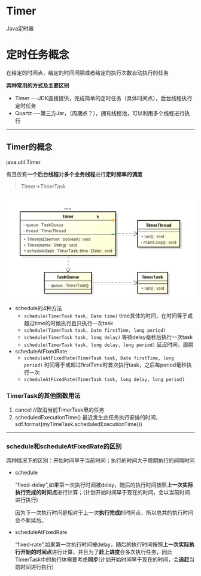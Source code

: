 # Timer
Java定时器
# 定时任务概念

在给定的时间点，给定的时间间隔或者给定的执行次数自动执行的任务

**两种常用的方式及主要区别**

- Timer  ---JDK直接提供，完成简单的定时任务（具体时间点），后台线程执行定时任务
- Quartz  ---第三方Jar，（周期点？），拥有线程池，可以利用多个线程进行执行

------

## Timer的概念

java.util.Timer

有且仅有**一个后台线程**对**多个业务线程**进行**定时频率的调度**

> Timer->TimerTask



![1539338180862](https://github.com/YourXin/Timer/blob/master/static/1539338180862.png)

- schedule的4种方法
  - `schedule(TimerTask task, Date time)`	time具体的时间，在时间等于或超过time的时候执行且只执行一次task
  - `schedule(TimerTask task, Date firstTime, long period)`
  - `schedule(TimerTask task, long delay)` 等待delay毫秒后执行一次task
  - `schedule(TimerTask task, long delay, long period)` 延迟时间，周期
- scheduleAtFixedRate
  - `scheduleAtFixedRate(TimerTask task, Date firstTime, long period)` 时间等于或超过firstTime时首次执行task，之后每period毫秒执行一次
  - `scheduleAtFixedRate(TimerTask task, long delay, long period)`

### TimerTask的其他函数用法

1. cancel //取消当前TimerTask里的任务
2. scheduledExecutionTime() 最近发生此任务执行安排的时间，sdf.format(myTimeTask.scheduledExecutionTime())

------

### schedule和scheduleAtFixedRate的区别

两种情况下的区别：开始时间早于当前时间；执行的时间大于周期执行的间隔时间

- schedule

  “fixed-delay”,如果第一次执行时间被delay，随后的执行时间按照**上一次实际执行完成的时间点**进行计算；(计划开始时间早于现在的时间，会以当前时间进行执行)

  因为下一次执行时间是相对于上一次**执行完成**的时间点，所以总共的执行时间会不断延后。

- scheduleAtFixedRate

  “fixed-rate”,如果第一次执行时间被delay，随后的执行时间按照**上一次实际执行开始的时间点**进行计算，并且为了**赶上进度**会多次执行任务，因此TimerTask中的执行体需要考虑**同步**(计划开始时间早于现在的时间，会**追赶**当前时间进行执行)




